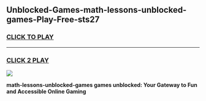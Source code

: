 
## Unblocked-Games-math-lessons-unblocked-games-Play-Free-sts27
<h3>
<a href="https://premium76.site?title=math-lessons-unblocked-games&ref=21A">CLICK TO PLAY</a></h3>
<hr>

<h3>
<a href="https://premium76.site?title=math-lessons-unblocked-games&ref=21A">CLICK 2 PLAY</a>
  
</h3>

<a href="https://premium76.site?title=math-lessons-unblocked-games&ref=21A"><img src="https://clearcache.store/games.png"></a>


**math-lessons-unblocked-games games unblocked: Your Gateway to Fun and Accessible Online Gaming**

